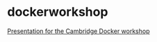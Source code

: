 # dockerworkshop
[Presentation for the Cambridge Docker workshop](http://idinteraction.cs.manchester.ac.uk/dockerworkshop/DockerWorkshop.html)


[](https://travis-ci.org/IDInteraction/dockerworkshop.svg?branch=master)
